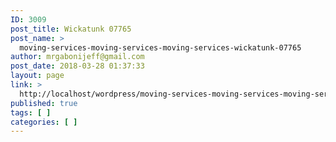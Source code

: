 ```yaml
---
ID: 3009
post_title: Wickatunk 07765
post_name: >
  moving-services-moving-services-moving-services-wickatunk-07765
author: mrgabonijeff@gmail.com
post_date: 2018-03-28 01:37:33
layout: page
link: >
  http://localhost/wordpress/moving-services-moving-services-moving-services-wickatunk-07765/
published: true
tags: [ ]
categories: [ ]
---
```

